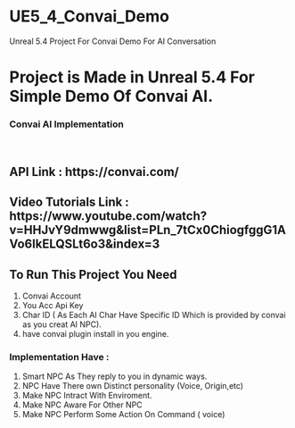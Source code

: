 # UE5_4_Convai_Demo
Unreal 5.4 Project For Convai Demo For AI Conversation

<h1>Project is Made in Unreal 5.4 For Simple Demo Of Convai AI.</h1>

<h3>Convai AI Implementation </h3><br/>

<h2>API Link : https://convai.com/ </h2>

<h2>Video Tutorials Link : https://www.youtube.com/watch?v=HHJvY9dmwwg&list=PLn_7tCx0ChiogfggG1AVo6IkELQSLt6o3&index=3</h2>

<h2>To Run This Project You Need </h2> 

1. Convai Account
2. You Acc Api Key
3. Char ID ( As  Each AI Char Have Specific ID Which is provided by convai as you creat AI NPC).
4. have convai plugin install in you engine.

<h3>Implementation Have : </h3>

1. Smart NPC As They reply to you in dynamic ways.
2. NPC Have There own Distinct personality (Voice, Origin,etc) 
3. Make NPC Intract With Enviroment.
4. Make NPC Aware For Other NPC
5. Make NPC Perform Some Action On Command ( voice)
